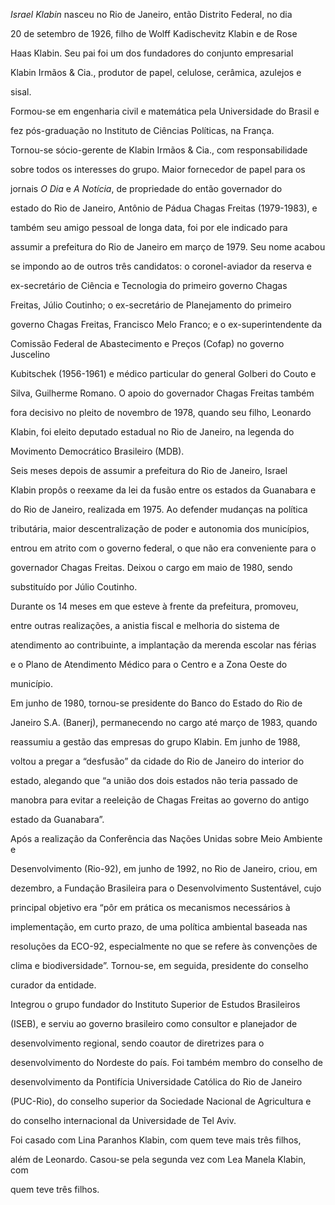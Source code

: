 

*Israel Klabin* nasceu no Rio de Janeiro, então Distrito Federal, no dia

20 de setembro de 1926, filho de Wolff Kadischevitz Klabin e de Rose

Haas Klabin. Seu pai foi um dos fundadores do conjunto empresarial

Klabin Irmãos & Cia., produtor de papel, celulose, cerâmica, azulejos e

sisal.



Formou-se em engenharia civil e matemática pela Universidade do Brasil e

fez pós-graduação no Instituto de Ciências Políticas, na França.



Tornou-se sócio-gerente de Klabin Irmãos & Cia., com responsabilidade

sobre todos os interesses do grupo. Maior fornecedor de papel para os

jornais *O Dia* e *A Notícia*, de propriedade do então governador do

estado do Rio de Janeiro, Antônio de Pádua Chagas Freitas (1979-1983), e

também seu amigo pessoal de longa data, foi por ele indicado para

assumir a prefeitura do Rio de Janeiro em março de 1979. Seu nome acabou

se impondo ao de outros três candidatos: o coronel-aviador da reserva e

ex-secretário de Ciência e Tecnologia do primeiro governo Chagas

Freitas, Júlio Coutinho; o ex-secretário de Planejamento do primeiro

governo Chagas Freitas, Francisco Melo Franco; e o ex-superintendente da

Comissão Federal de Abastecimento e Preços (Cofap) no governo Juscelino

Kubitschek (1956-1961) e médico particular do general Golberi do Couto e

Silva, Guilherme Romano. O apoio do governador Chagas Freitas também

fora decisivo no pleito de novembro de 1978, quando seu filho, Leonardo

Klabin, foi eleito deputado estadual no Rio de Janeiro, na legenda do

Movimento Democrático Brasileiro (MDB).



Seis meses depois de assumir a prefeitura do Rio de Janeiro, Israel

Klabin propôs o reexame da lei da fusão entre os estados da Guanabara e

do Rio de Janeiro, realizada em 1975. Ao defender mudanças na política

tributária, maior descentralização de poder e autonomia dos municípios,

entrou em atrito com o governo federal, o que não era conveniente para o

governador Chagas Freitas. Deixou o cargo em maio de 1980, sendo

substituído por Júlio Coutinho.



Durante os 14 meses em que esteve à frente da prefeitura, promoveu,

entre outras realizações, a anistia fiscal e melhoria do sistema de

atendimento ao contribuinte, a implantação da merenda escolar nas férias

e o Plano de Atendimento Médico para o Centro e a Zona Oeste do

município.



Em junho de 1980, tornou-se presidente do Banco do Estado do Rio de

Janeiro S.A. (Banerj), permanecendo no cargo até março de 1983, quando

reassumiu a gestão das empresas do grupo Klabin. Em junho de 1988,

voltou a pregar a “desfusão” da cidade do Rio de Janeiro do interior do

estado, alegando que “a união dos dois estados não teria passado de

manobra para evitar a reeleição de Chagas Freitas ao governo do antigo

estado da Guanabara”.



Após a realização da Conferência das Nações Unidas sobre Meio Ambiente e

Desenvolvimento (Rio-92), em junho de 1992, no Rio de Janeiro, criou, em

dezembro, a Fundação Brasileira para o Desenvolvimento Sustentável, cujo

principal objetivo era “pôr em prática os mecanismos necessários à

implementação, em curto prazo, de uma política ambiental baseada nas

resoluções da ECO-92, especialmente no que se refere às convenções de

clima e biodiversidade”. Tornou-se, em seguida, presidente do conselho

curador da entidade.



Integrou o grupo fundador do Instituto Superior de Estudos Brasileiros

(ISEB), e serviu ao governo brasileiro como consultor e planejador de

desenvolvimento regional, sendo coautor de diretrizes para o

desenvolvimento do Nordeste do país. Foi também membro do conselho de

desenvolvimento da Pontifícia Universidade Católica do Rio de Janeiro

(PUC-Rio), do conselho superior da Sociedade Nacional de Agricultura e

do conselho internacional da Universidade de Tel Aviv.



Foi casado com Lina Paranhos Klabin, com quem teve mais três filhos,

além de Leonardo. Casou-se pela segunda vez com Lea Manela Klabin, com

quem teve três filhos.



